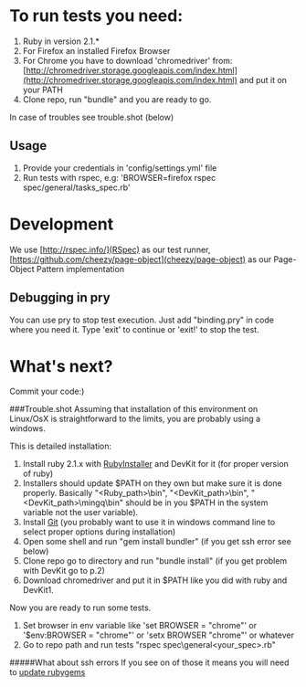 # To run tests you need:
1. Ruby in version 2.1.*
2. For Firefox an installed Firefox Browser
3. For Chrome you have to download 'chromedriver' from:
[http://chromedriver.storage.googleapis.com/index.html](http://chromedriver.storage.googleapis.com/index.html)
and put it on your PATH 
4. Clone repo, run "bundle" and you are ready to go. 

In case of troubles see trouble.shot (below)

## Usage
1. Provide your credentials in 'config/settings.yml' file
2. Run tests with rspec, e.g: 'BROWSER=firefox rspec spec/general/tasks_spec.rb'

# Development
We use [http://rspec.info/](RSpec) as our test runner, [https://github.com/cheezy/page-object](cheezy/page-object) as our Page-Object Pattern implementation

## Debugging in pry
You can use pry to stop test execution. Just add "binding.pry" in code where you need it. 
Type 'exit' to continue or 'exit!' to stop the test.

# What's next?
Commit your code:)

###Trouble.shot
Assuming that installation of this environment on Linux/OsX is straightforward to the limits, you are probably using a windows.

This is detailed installation:

1. Install ruby 2.1.x with [RubyInstaller](http://rubyinstaller.org/downloads/) and DevKit for it (for proper version of ruby)
2. Installers should update $PATH on they own but make sure it is done properly. Basically "<Ruby_path>\bin", "<DevKit_path>\bin", "<DevKit_path>\mingq\bin" should be in you $PATH in the system variable not the user variable).
3. Install [Git](http://git-scm.com/book/en/v2/Getting-Started-Installing-Git) (you probably want to use it in windows command line to select proper options during installation)
4. Open some shell and run "gem install bundler" (if you get ssh error see below)
5. Clone repo go to directory and run "bundle install" (if you get problem with DevKit go to p.2)
6. Download chromedriver and put it in $PATH like you did with ruby and DevKit1. 

Now you are ready to run some tests.

1. Set browser in env variable like 'set BROWSER = "chrome"' or '$env:BROWSER = "chrome"' or 'setx BROWSER "chrome"' or whatever 
2. Go to repo path and run tests "rspec spec\general\<your_spec>.rb"

#####What about ssh errors
If you see on of those it means you will need to [update rubygems](https://gist.github.com/luislavena/f064211759ee0f806c88#installing-using-update-packages-new)